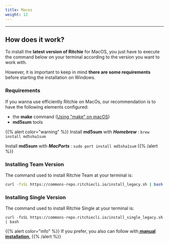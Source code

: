 ```yaml
---
title: Macos
weight: 12
---
```


---

## How does it work? 

To install the **latest version of Ritchie** for MacOS, you just have to execute the command below on your terminal according to the version you want to work with.

However, it is important to keep in mind **there are some requirements** before starting the installation on Windows.

### Requirements

If you wanna use efficiently Ritchie on MacOs, our recommendation is to have the following elements configured:

* the **make** command \([Using "make" on macOS](https://stackoverflow.com/questions/1469994/using-make-on-os-x)\)
* **md5sum** tools

{{% alert color="warning" %}}
Install **md5sum** with _**Homebrew**_ : `brew install md5sha1sum`

Install **md5sum** with _**MacPorts**_ : `sudo port install md5sha1sum`
{{% /alert %}}

### Installing Team Version

The command used to install Ritchie Team at your terminal is: 

```bash
curl -fsSL https://commons-repo.ritchiecli.io/install_legacy.sh | bash
```

### Installing Single Version

The command used to install Ritchie Single at your terminal is: 

```text
curl -fsSL https://commons-repo.ritchiecli.io/install_single_legacy.sh | bash
```

{{% alert color="info" %}}
If you prefer, you also can follow with[ **manual installation**.](manual-installation.md)
{{% /alert %}}
